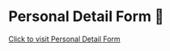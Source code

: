 # Personal Detail Form 📁
[Click to visit Personal Detail Form](https://avantikasingh2110.github.io/HTML_HW_3--Personal_Detail_Form/)